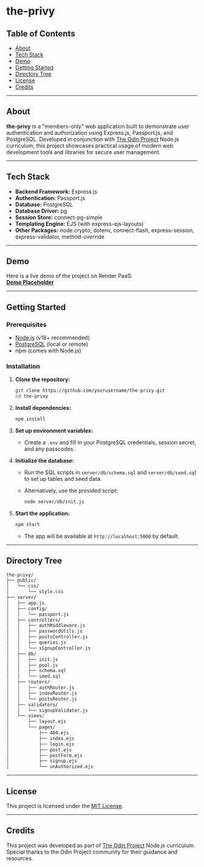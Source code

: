 # the-privy

## Table of Contents

- [About](#about)
- [Tech Stack](#tech-stack)
- [Demo](#demo)
- [Getting Started](#getting-started)
- [Directory Tree](#directory-tree)
- [License](#license)
- [Credits](#credits)

---

## About

**the-privy** is a "members-only" web application built to demonstrate user authentication and authorization using Express.js, Passport.js, and PostgreSQL. Developed in conjunction with [The Odin Project](https://www.theodinproject.com/) Node.js curriculum, this project showcases practical usage of modern web development tools and libraries for secure user management.

---

## Tech Stack

- **Backend Framework:** Express.js
- **Authentication:** Passport.js
- **Database:** PostgreSQL
- **Database Driver:** pg
- **Session Store:** connect-pg-simple
- **Templating Engine:** EJS (with express-ejs-layouts)
- **Other Packages:** node:crypto, dotenv, connect-flash, express-session, express-validator, method-override

---

## Demo

Here is a live demo of the project on Render PaaS:  
**[Demo Placeholder](https://the-privy.onrender.com/)**

---

## Getting Started

### Prerequisites

- [Node.js](https://nodejs.org/) (v18+ recommended)
- [PostgreSQL](https://www.postgresql.org/) (local or remote)
- npm (comes with Node.js)

### Installation

1. **Clone the repository:**

   ```bash
   git clone https://github.com/yourusername/the-privy.git
   cd the-privy
   ```

2. **Install dependencies:**

   ```bash
   npm install
   ```

3. **Set up environment variables:**
   - Create a `.env` and fill in your PostgreSQL credentials, session secret, and any passcodes.

4. **Initialize the database:**
   - Run the SQL scripts in `server/db/schema.sql` and `server/db/seed.sql` to set up tables and seed data.
   - Alternatively, use the provided script:

     ```bash
     node server/db/init.js
     ```

5. **Start the application:**

   ```bash
   npm start
   ```

   - The app will be available at `http://localhost:5000` by default.

---

## Directory Tree

```txt
the-privy/
├── public/
│   └── css/
│       └── style.css
├── server/
│   ├── app.js
│   ├── config/
│   │   └── passport.js
│   ├── controllers/
│   │   ├── authMiddleware.js
│   │   ├── passwordUtils.js
│   │   ├── postsController.js
│   │   ├── queries.js
│   │   └── signupController.js
│   ├── db/
│   │   ├── init.js
│   │   ├── pool.js
│   │   ├── schema.sql
│   │   └── seed.sql
│   ├── routers/
│   │   ├── authRouter.js
│   │   ├── indexRouter.js
│   │   └── postsRouter.js
│   ├── validators/
│   │   └── signupValidator.js
│   └── views/
│       ├── layout.ejs
│       └── pages/
│           ├── 404.ejs
│           ├── index.ejs
│           ├── login.ejs
│           ├── post.ejs
│           ├── postForm.ejs
│           ├── signup.ejs
│           └── unAuthorized.ejs
```

---

## License

This project is licensed under the [MIT License](LICENSE).

---

## Credits

This project was developed as part of [The Odin Project](https://www.theodinproject.com/) Node.js curriculum.  
Special thanks to the Odin Project community for their guidance and resources.
